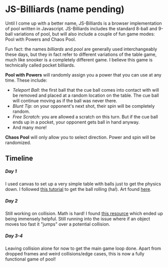 # JS-Billiards (name pending)

Until I come up with a better name, JS-Billiards is a browser implementation of pool written in Javascript. JS-Billiards includes the standard 8-ball and 9-ball variations of pool, but will also include a couple of fun game modes: Pool with Powers and Chaos Pool. 

Fun fact: the names *billiards* and *pool* are generally used interchangeably these days, but they in fact refer to different variations of the table game, much like snooker is a completely different game. I believe this game is technically called pocket billiards.

<b>Pool with Powers</b> will randomly assign you a power that you can use at any time. These include:
- <i>Teleport Ball</i>: the first ball that the cue ball comes into contact with will be removed and placed at a random location on the table. The cue ball will continue moving as if the ball was never there. 
- <i>Blunt Tip</i>: on your opponent's next shot, their spin will be completely random. 
- <i>Free Scratch</i>: you are allowed a scratch on this turn. But if the cue ball ends up in a pocket, your opponent gets ball in hand anyway. 
- And many more! 

<b>Chaos Pool</b> will only allow you to select direction. Power and spin will be randomized. 

## Timeline
##### Day 1
I used canvas to set up a very simple table with balls just to get the physics down. I followed [this tutorial](https://spicyyoghurt.com/tutorials/html5-javascript-game-development/collision-detection-physics) to get the ball rolling (ha!). Art found [here](https://opengameart.org/content/8-ball-pool-assets).

##### Day 2
Still working on collision. Math is hard! I found [this resource](http://www.jeffreythompson.org/collision-detection/table_of_contents.php) which ended up being immensely helpful. Still running into the issue where if an object moves too fast it "jumps" over a potential collision. 

##### Day 3-4
Leaving collision alone for now to get the main game loop done. Apart from dropped frames and weird collisions/edge cases, this is now a fully functional game of pool! 
